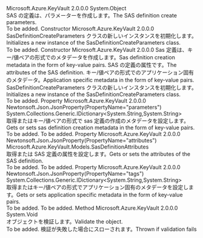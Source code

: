 <Type Name="SasDefinitionCreateParameters" FullName="Microsoft.Azure.KeyVault.Models.SasDefinitionCreateParameters">
  <TypeSignature Language="C#" Value="public class SasDefinitionCreateParameters" />
  <TypeSignature Language="ILAsm" Value=".class public auto ansi beforefieldinit SasDefinitionCreateParameters extends System.Object" />
  <TypeSignature Language="DocId" Value="T:Microsoft.Azure.KeyVault.Models.SasDefinitionCreateParameters" />
  <TypeSignature Language="VB.NET" Value="Public Class SasDefinitionCreateParameters" />
  <TypeSignature Language="F#" Value="type SasDefinitionCreateParameters = class" />
  <AssemblyInfo>
    <AssemblyName>Microsoft.Azure.KeyVault</AssemblyName>
    <AssemblyVersion>2.0.0.0</AssemblyVersion>
  </AssemblyInfo>
  <Base>
    <BaseTypeName>System.Object</BaseTypeName>
  </Base>
  <Interfaces />
  <Docs>
    <summary>
            <span data-ttu-id="fcea7-101">SAS の定義は、パラメーターを作成します。</span><span class="sxs-lookup"><span data-stu-id="fcea7-101">The SAS definition create parameters.</span></span>
            </summary>
    <remarks>To be added.</remarks>
  </Docs>
  <Members>
    <Member MemberName=".ctor">
      <MemberSignature Language="C#" Value="public SasDefinitionCreateParameters ();" />
      <MemberSignature Language="ILAsm" Value=".method public hidebysig specialname rtspecialname instance void .ctor() cil managed" />
      <MemberSignature Language="DocId" Value="M:Microsoft.Azure.KeyVault.Models.SasDefinitionCreateParameters.#ctor" />
      <MemberSignature Language="VB.NET" Value="Public Sub New ()" />
      <MemberType>Constructor</MemberType>
      <AssemblyInfo>
        <AssemblyName>Microsoft.Azure.KeyVault</AssemblyName>
        <AssemblyVersion>2.0.0.0</AssemblyVersion>
      </AssemblyInfo>
      <Parameters />
      <Docs>
        <summary>
            <span data-ttu-id="fcea7-102">SasDefinitionCreateParameters クラスの新しいインスタンスを初期化します。</span><span class="sxs-lookup"><span data-stu-id="fcea7-102">Initializes a new instance of the SasDefinitionCreateParameters class.</span></span>
            </summary>
        <remarks>To be added.</remarks>
      </Docs>
    </Member>
    <Member MemberName=".ctor">
      <MemberSignature Language="C#" Value="public SasDefinitionCreateParameters (System.Collections.Generic.IDictionary&lt;string,string&gt; parameters, Microsoft.Azure.KeyVault.Models.SasDefinitionAttributes sasDefinitionAttributes = null, System.Collections.Generic.IDictionary&lt;string,string&gt; tags = null);" />
      <MemberSignature Language="ILAsm" Value=".method public hidebysig specialname rtspecialname instance void .ctor(class System.Collections.Generic.IDictionary`2&lt;string, string&gt; parameters, class Microsoft.Azure.KeyVault.Models.SasDefinitionAttributes sasDefinitionAttributes, class System.Collections.Generic.IDictionary`2&lt;string, string&gt; tags) cil managed" />
      <MemberSignature Language="DocId" Value="M:Microsoft.Azure.KeyVault.Models.SasDefinitionCreateParameters.#ctor(System.Collections.Generic.IDictionary{System.String,System.String},Microsoft.Azure.KeyVault.Models.SasDefinitionAttributes,System.Collections.Generic.IDictionary{System.String,System.String})" />
      <MemberSignature Language="F#" Value="new Microsoft.Azure.KeyVault.Models.SasDefinitionCreateParameters : System.Collections.Generic.IDictionary&lt;string, string&gt; * Microsoft.Azure.KeyVault.Models.SasDefinitionAttributes * System.Collections.Generic.IDictionary&lt;string, string&gt; -&gt; Microsoft.Azure.KeyVault.Models.SasDefinitionCreateParameters" Usage="new Microsoft.Azure.KeyVault.Models.SasDefinitionCreateParameters (parameters, sasDefinitionAttributes, tags)" />
      <MemberType>Constructor</MemberType>
      <AssemblyInfo>
        <AssemblyName>Microsoft.Azure.KeyVault</AssemblyName>
        <AssemblyVersion>2.0.0.0</AssemblyVersion>
      </AssemblyInfo>
      <Parameters>
        <Parameter Name="parameters" Type="System.Collections.Generic.IDictionary&lt;System.String,System.String&gt;" />
        <Parameter Name="sasDefinitionAttributes" Type="Microsoft.Azure.KeyVault.Models.SasDefinitionAttributes" />
        <Parameter Name="tags" Type="System.Collections.Generic.IDictionary&lt;System.String,System.String&gt;" />
      </Parameters>
      <Docs>
        <param name="parameters"><span data-ttu-id="fcea7-103">Sas 定義は、キー/値ペアの形式でのメタデータを作成します。</span><span class="sxs-lookup"><span data-stu-id="fcea7-103">Sas definition creation metadata in the form of key-value pairs.</span></span></param>
        <param name="sasDefinitionAttributes"><span data-ttu-id="fcea7-104">SAS の定義の属性です。</span><span class="sxs-lookup"><span data-stu-id="fcea7-104">The attributes of the SAS definition.</span></span></param>
        <param name="tags"><span data-ttu-id="fcea7-105">キー/値ペアの形式でのアプリケーション固有のメタデータ。</span><span class="sxs-lookup"><span data-stu-id="fcea7-105">Application specific metadata in the form of key-value pairs.</span></span></param>
        <summary>
            <span data-ttu-id="fcea7-106">SasDefinitionCreateParameters クラスの新しいインスタンスを初期化します。</span><span class="sxs-lookup"><span data-stu-id="fcea7-106">Initializes a new instance of the SasDefinitionCreateParameters class.</span></span>
            </summary>
        <remarks>To be added.</remarks>
      </Docs>
    </Member>
    <Member MemberName="Parameters">
      <MemberSignature Language="C#" Value="public System.Collections.Generic.IDictionary&lt;string,string&gt; Parameters { get; set; }" />
      <MemberSignature Language="ILAsm" Value=".property instance class System.Collections.Generic.IDictionary`2&lt;string, string&gt; Parameters" />
      <MemberSignature Language="DocId" Value="P:Microsoft.Azure.KeyVault.Models.SasDefinitionCreateParameters.Parameters" />
      <MemberSignature Language="VB.NET" Value="Public Property Parameters As IDictionary(Of String, String)" />
      <MemberSignature Language="F#" Value="member this.Parameters : System.Collections.Generic.IDictionary&lt;string, string&gt; with get, set" Usage="Microsoft.Azure.KeyVault.Models.SasDefinitionCreateParameters.Parameters" />
      <MemberType>Property</MemberType>
      <AssemblyInfo>
        <AssemblyName>Microsoft.Azure.KeyVault</AssemblyName>
        <AssemblyVersion>2.0.0.0</AssemblyVersion>
      </AssemblyInfo>
      <Attributes>
        <Attribute>
          <AttributeName>Newtonsoft.Json.JsonProperty(PropertyName="parameters")</AttributeName>
        </Attribute>
      </Attributes>
      <ReturnValue>
        <ReturnType>System.Collections.Generic.IDictionary&lt;System.String,System.String&gt;</ReturnType>
      </ReturnValue>
      <Docs>
        <summary>
            <span data-ttu-id="fcea7-107">取得またはキー/値ペアの形式で sas 定義の作成のメタデータを設定します。</span><span class="sxs-lookup"><span data-stu-id="fcea7-107">Gets or sets sas definition creation metadata in the form of key-value pairs.</span></span>
            </summary>
        <value>To be added.</value>
        <remarks>To be added.</remarks>
      </Docs>
    </Member>
    <Member MemberName="SasDefinitionAttributes">
      <MemberSignature Language="C#" Value="public Microsoft.Azure.KeyVault.Models.SasDefinitionAttributes SasDefinitionAttributes { get; set; }" />
      <MemberSignature Language="ILAsm" Value=".property instance class Microsoft.Azure.KeyVault.Models.SasDefinitionAttributes SasDefinitionAttributes" />
      <MemberSignature Language="DocId" Value="P:Microsoft.Azure.KeyVault.Models.SasDefinitionCreateParameters.SasDefinitionAttributes" />
      <MemberSignature Language="VB.NET" Value="Public Property SasDefinitionAttributes As SasDefinitionAttributes" />
      <MemberSignature Language="F#" Value="member this.SasDefinitionAttributes : Microsoft.Azure.KeyVault.Models.SasDefinitionAttributes with get, set" Usage="Microsoft.Azure.KeyVault.Models.SasDefinitionCreateParameters.SasDefinitionAttributes" />
      <MemberType>Property</MemberType>
      <AssemblyInfo>
        <AssemblyName>Microsoft.Azure.KeyVault</AssemblyName>
        <AssemblyVersion>2.0.0.0</AssemblyVersion>
      </AssemblyInfo>
      <Attributes>
        <Attribute>
          <AttributeName>Newtonsoft.Json.JsonProperty(PropertyName="attributes")</AttributeName>
        </Attribute>
      </Attributes>
      <ReturnValue>
        <ReturnType>Microsoft.Azure.KeyVault.Models.SasDefinitionAttributes</ReturnType>
      </ReturnValue>
      <Docs>
        <summary>
            <span data-ttu-id="fcea7-108">取得または SAS 定義の属性を設定します。</span><span class="sxs-lookup"><span data-stu-id="fcea7-108">Gets or sets the attributes of the SAS definition.</span></span>
            </summary>
        <value>To be added.</value>
        <remarks>To be added.</remarks>
      </Docs>
    </Member>
    <Member MemberName="Tags">
      <MemberSignature Language="C#" Value="public System.Collections.Generic.IDictionary&lt;string,string&gt; Tags { get; set; }" />
      <MemberSignature Language="ILAsm" Value=".property instance class System.Collections.Generic.IDictionary`2&lt;string, string&gt; Tags" />
      <MemberSignature Language="DocId" Value="P:Microsoft.Azure.KeyVault.Models.SasDefinitionCreateParameters.Tags" />
      <MemberSignature Language="VB.NET" Value="Public Property Tags As IDictionary(Of String, String)" />
      <MemberSignature Language="F#" Value="member this.Tags : System.Collections.Generic.IDictionary&lt;string, string&gt; with get, set" Usage="Microsoft.Azure.KeyVault.Models.SasDefinitionCreateParameters.Tags" />
      <MemberType>Property</MemberType>
      <AssemblyInfo>
        <AssemblyName>Microsoft.Azure.KeyVault</AssemblyName>
        <AssemblyVersion>2.0.0.0</AssemblyVersion>
      </AssemblyInfo>
      <Attributes>
        <Attribute>
          <AttributeName>Newtonsoft.Json.JsonProperty(PropertyName="tags")</AttributeName>
        </Attribute>
      </Attributes>
      <ReturnValue>
        <ReturnType>System.Collections.Generic.IDictionary&lt;System.String,System.String&gt;</ReturnType>
      </ReturnValue>
      <Docs>
        <summary>
            <span data-ttu-id="fcea7-109">取得またはキー/値ペアの形式でアプリケーション固有のメタデータを設定します。</span><span class="sxs-lookup"><span data-stu-id="fcea7-109">Gets or sets application specific metadata in the form of key-value pairs.</span></span>
            </summary>
        <value>To be added.</value>
        <remarks>To be added.</remarks>
      </Docs>
    </Member>
    <Member MemberName="Validate">
      <MemberSignature Language="C#" Value="public virtual void Validate ();" />
      <MemberSignature Language="ILAsm" Value=".method public hidebysig newslot virtual instance void Validate() cil managed" />
      <MemberSignature Language="DocId" Value="M:Microsoft.Azure.KeyVault.Models.SasDefinitionCreateParameters.Validate" />
      <MemberSignature Language="VB.NET" Value="Public Overridable Sub Validate ()" />
      <MemberSignature Language="F#" Value="abstract member Validate : unit -&gt; unit&#xA;override this.Validate : unit -&gt; unit" Usage="sasDefinitionCreateParameters.Validate " />
      <MemberType>Method</MemberType>
      <AssemblyInfo>
        <AssemblyName>Microsoft.Azure.KeyVault</AssemblyName>
        <AssemblyVersion>2.0.0.0</AssemblyVersion>
      </AssemblyInfo>
      <ReturnValue>
        <ReturnType>System.Void</ReturnType>
      </ReturnValue>
      <Parameters />
      <Docs>
        <summary>
            <span data-ttu-id="fcea7-110">オブジェクトを検証します。</span><span class="sxs-lookup"><span data-stu-id="fcea7-110">Validate the object.</span></span>
            </summary>
        <remarks>To be added.</remarks>
        <exception cref="T:Microsoft.Rest.ValidationException">
            <span data-ttu-id="fcea7-111">検証が失敗した場合にスローされます。</span><span class="sxs-lookup"><span data-stu-id="fcea7-111">Thrown if validation fails</span></span>
            </exception>
      </Docs>
    </Member>
  </Members>
</Type>